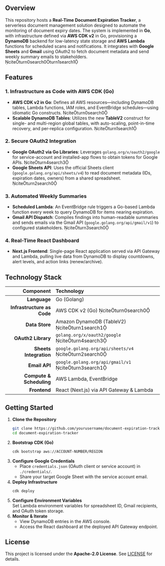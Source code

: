 

## Overview  
This repository hosts a **Real-Time Document Expiration Tracker**, a serverless document management solution designed to automate the monitoring of document expiry dates. The system is implemented in **Go**, with infrastructure defined via **AWS CDK v2** in Go, provisioning a **DynamoDB** backend for low-latency state storage and **AWS Lambda** functions for scheduled scans and notifications. It integrates with **Google Sheets** and **Gmail** using OAuth2 to fetch document metadata and send weekly summary emails to stakeholders. citeturn0search0turn1search1  

## Features  
### 1. Infrastructure as Code with AWS CDK (Go)  
- **AWS CDK v2 in Go**: Defines all AWS resources—including DynamoDB tables, Lambda functions, IAM roles, and EventBridge schedules—using idiomatic Go constructs. citeturn0search0  
- **Scalable DynamoDB Tables**: Utilizes the new **TableV2** construct for single- and multi-region global tables, with auto-scaling, point-in-time recovery, and per-replica configuration. citeturn1search1  

### 2. Secure OAuth2 Integration  
- **Google OAuth2 via Go Libraries**: Leverages `golang.org/x/oauth2/google` for service-account and installed-app flows to obtain tokens for Google APIs. citeturn4search3  
- **Google Sheets API**: Uses the official Sheets client (`google.golang.org/api/sheets/v4`) to read document metadata (IDs, expiration dates, owners) from a shared spreadsheet. citeturn2search0  

### 3. Automated Weekly Summaries  
- **Scheduled Lambda**: An EventBridge rule triggers a Go-based Lambda function every week to query DynamoDB for items nearing expiration.  
- **Gmail API Dispatch**: Compiles findings into human-readable summaries and sends emails via the Gmail API (`google.golang.org/api/gmail/v1`) to configured stakeholders. citeturn3search0  

### 4. Real-Time React Dashboard  
- **Next.js Frontend**: Single-page React application served via API Gateway and Lambda, pulling live data from DynamoDB to display countdowns, alert levels, and action links (renew/archive).  

## Technology Stack  

| Component                      | Technology                                    |
|-------------------------------:|:----------------------------------------------|
| **Language**                    | Go (Golang)                                   |
| **Infrastructure as Code**      | AWS CDK v2 (Go) citeturn0search0               |
| **Data Store**                  | Amazon DynamoDB (TableV2) citeturn1search1     |
| **OAuth2 Library**              | `golang.org/x/oauth2/google` citeturn4search3 |
| **Sheets Integration**          | `google.golang.org/api/sheets/v4` citeturn2search0 |
| **Email API**                   | `google.golang.org/api/gmail/v1` citeturn3search1 |
| **Compute & Scheduling**        | AWS Lambda, EventBridge                       |
| **Frontend**                    | React (Next.js) via API Gateway & Lambda      |

## Getting Started  

1. **Clone the Repository**  
   ```bash
   git clone https://github.com/yourusername/document-expiration-tracker.git
   cd document-expiration-tracker
   ```  
2. **Bootstrap CDK (Go)**  
   ```bash
   cdk bootstrap aws://ACCOUNT-NUMBER/REGION
   ```  
3. **Configure Google Credentials**  
   - Place `credentials.json` (OAuth client or service account) in `./credentials/`.  
   - Share your target Google Sheet with the service account email.  
4. **Deploy Infrastructure**  
   ```bash
   cdk deploy
   ```  
5. **Configure Environment Variables**  
   Set Lambda environment variables for spreadsheet ID, Gmail recipients, and OAuth token storage.  
6. **Monitor & Iterate**  
   - View DynamoDB entries in the AWS console.  
   - Access the React dashboard at the deployed API Gateway endpoint.  

## License  
This project is licensed under the **Apache-2.0 License**. See [LICENSE](LICENSE) for details.

